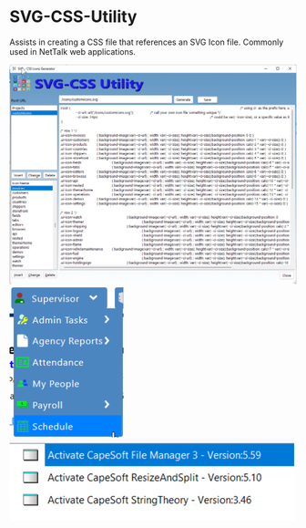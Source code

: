 # SVG-CSS-Utility
Assists in creating a CSS file that references an SVG Icon file.  Commonly used in NetTalk web applications.

<img src="https://github.com/donridley1972/SVG-CSS-Utility/blob/main/ScreenHunter%2008%20(01).png" width=600/>

<img src="https://github.com/donridley1972/SVG-CSS-Utility/blob/main/ScreenHunter%2009.png" width=200/>

<img src="https://github.com/donridley1972/SVG-CSS-Utility/blob/main/ScreenHunter%2010.png" width=500/>

